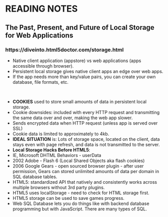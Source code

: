 <h1> READING NOTES</h1>
  <h2>The Past, Present, and Future of Local Storage for Web Applications</h2>
    <h3>https://diveinto.html5doctor.com/storage.html</h3>
    
<ul>
    <li>Native client application (appstore) vs web applications (apps accessible through browser).
    <li>Persistent local storage gives native client apps an edge over web apps. 
    <li>If the app needs more than key/value pairs, you can create your own database, file formats, etc. 
</ul>
<br>
<ul>
<li><strong>COOKIES</strong> used to store small amounts of data in persistent local storage. 
<li>Cookie downsides: included with every HTTP request and transmitting the same data over and over, making the web app slower. 
<li>Sends encrypted data when HTTP request (unless app is served over SSL)
<li>Cookie data is limited to approximately to 4kb. 
<li><strong>IDEAL SITUATION</strong> is: Lots of storage space, located on the client, data stays even with page refresh, and data is not transmitted to the server.
<li><strong>Local Storage Hacks Before HTML5</strong>: 
<li>IE, Microsoft DHTML Behaviors - userData
<li>2002 Adobe - Flash 6 (Local Shared Objects aka flash cookies)
<li>2006 Google Gears - open sourced browser plugin - after user permission, Gears can stored unlimited amounts of data per domain in SQL database tables. 
<li>HTML5: standardized API that natively and consistently works across multiple browsers without 3rd party plugins. 
<li>HTML5 uses localStorage - need to check for HTML storage first. 
<li>HTML5 storage can be used to save games progress. 
<li>Web SQL Database lets you do things like with backend database programming but with JavaScript. There are many types of SQL.